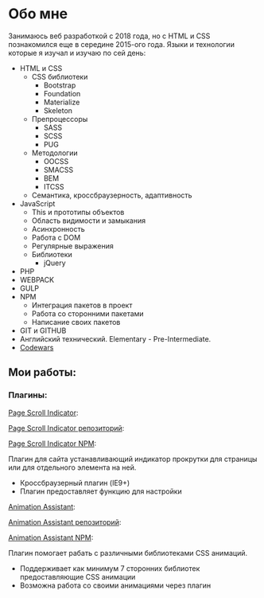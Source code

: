 # Обо мне

Занимаюсь веб разработкой с 2018 года, но с HTML и CSS познакомился еще в середине 2015-ого года. Языки и технологии которые я изучал и изучаю по сей день:

* HTML и CSS
    * CSS библиотеки
        * Bootstrap
        * Foundation
        * Materialize 
        * Skeleton 
    * Препроцессоры
        * SASS
        * SCSS
        * PUG
    * Методологии
        * OOCSS
        * SMACSS
        * BEM
        * ITCSS
    * Семантика, кроссбраузерность, адаптивность
* JavaScript
    * This и прототипы объектов
    * Область видимости и замыкания
    * Асинхронность
    * Работа с DOM
    * Регулярные выражения
    * Библиотеки
        * jQuery
* PHP
* WEBPACK
* GULP
* NPM
    * Интеграция пакетов в проект
    * Работа со сторонними пакетами
    * Написание своих пакетов 
* GIT и GITHUB
* Английский технический. Elementary - Pre-Intermediate.
* [Codewars](https://www.codewars.com/users/DenisLopatin "Мой профиль на Codewars")

## Мои работы:

### Плагины:

[Page Scroll Indicator](https://denislopatin.github.io/Scroll-Page-Indicator/):

[Page Scroll Indicator репозиторий](https://denislopatin.github.io/Scroll-Page-Indicator/):

[Page Scroll Indicator NPM](https://www.npmjs.com/package/page-scroll-indicator):

Плагин для сайта устанавливающий индикатор прокрутки для страницы или для отдельного элемента на ней.

* Кроссбраузерный плагин (IE9+)
* Плагин предоставляет функцию для настройки

[Animation Assistant](https://denislopatin.github.io/Animation-Assistant-documentation/ru-index.html):

[Animation Assistant репозиторий](https://github.com/DenisLopatin/animation-assistant):

[Animation Assistant NPM](https://www.npmjs.com/package/animation-assistant):

Плагин помогает рабать с различными библиотеками CSS анимаций.

* Поддерживает как минимум 7 сторонних библиотек предоставляющие CSS анимации
* Возможна работа со своими анимациями через плагин
